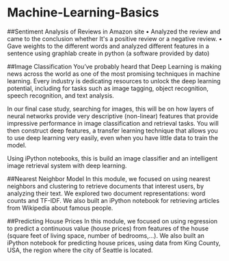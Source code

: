 # Machine-Learning-Basics

##Sentiment Analysis of Reviews in Amazon site
 •	Analyzed the review and came to the conclusion whether It's a positive review or a negative review. 
 •	Gave weights to the different words and analyzed different features in a sentence using graphlab create in python (a software provided by dato)
 
 
 ##Image Classification
 You’ve probably heard that Deep Learning is making news across the world as one of the most promising techniques in machine learning. Every industry is dedicating resources to unlock the deep learning potential, including for tasks such as image tagging, object recognition, speech recognition, and text analysis.

In our final case study, searching for images, this will be on how layers of neural networks provide very descriptive (non-linear) features that provide impressive performance in image classification and retrieval tasks. You will then construct deep features, a transfer learning technique that allows you to use deep learning very easily, even when you have little data to train the model.

Using iPython notebooks, this is build an image classifier and an intelligent image retrieval system with deep learning.

##Nearest Neighbor Model
In this module, we focused on using nearest neighbors and clustering to retrieve documents that interest users, by analyzing their text. We explored two document representations: word counts and TF-IDF. We also built an iPython notebook for retrieving articles from Wikipedia about famous people.

##Predicting House Prices
In this module, we focused on using regression to predict a continuous value (house prices) from features of the house (square feet of living space, number of bedrooms,...). We also built an iPython notebook for predicting house prices, using data from King County, USA, the region where the city of Seattle is located.


